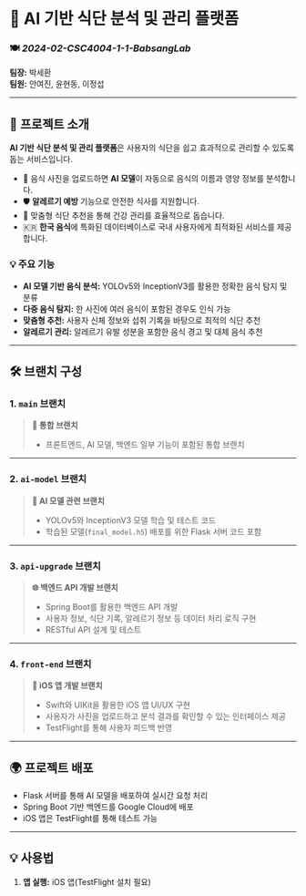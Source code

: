 # 🌟 **AI 기반 식단 분석 및 관리 플랫폼**  
### 🍽️ *2024-02-CSC4004-1-1-BabsangLab*

**팀장:** 박세환  
**팀원:** 안여진, 윤현동, 이정섭  

---

## 📖 **프로젝트 소개**

**AI 기반 식단 분석 및 관리 플랫폼**은 사용자의 식단을 쉽고 효과적으로 관리할 수 있도록 돕는 서비스입니다.  
- 📸 음식 사진을 업로드하면 **AI 모델**이 자동으로 음식의 이름과 영양 정보를 분석합니다.  
- 🛡️ **알레르기 예방** 기능으로 안전한 식사를 지원합니다.  
- 🥗 맞춤형 식단 추천을 통해 건강 관리를 효율적으로 돕습니다.  
- 🇰🇷 **한국 음식**에 특화된 데이터베이스로 국내 사용자에게 최적화된 서비스를 제공합니다.  

### 💡 **주요 기능**
- **AI 모델 기반 음식 분석:** YOLOv5와 InceptionV3를 활용한 정확한 음식 탐지 및 분류  
- **다중 음식 탐지:** 한 사진에 여러 음식이 포함된 경우도 인식 가능  
- **맞춤형 추천:** 사용자 신체 정보와 섭취 기록을 바탕으로 최적의 식단 추천  
- **알레르기 관리:** 알레르기 유발 성분을 포함한 음식 경고 및 대체 음식 추천  

---

## 🛠️ **브랜치 구성**

### **1. `main` 브랜치**  
> **📌 통합 브랜치**  
> - 프론트엔드, AI 모델, 백엔드 일부 기능이 포함된 통합 브랜치  

---

### **2. `ai-model` 브랜치**  
> **📸 AI 모델 관련 브랜치**  
> - YOLOv5와 InceptionV3 모델 학습 및 테스트 코드  
> - 학습된 모델(`final_model.h5`) 배포를 위한 Flask 서버 코드 포함  

---

### **3. `api-upgrade` 브랜치**  
> **🌐 백엔드 API 개발 브랜치**  
> - Spring Boot를 활용한 백엔드 API 개발  
> - 사용자 정보, 식단 기록, 알레르기 정보 등 데이터 처리 로직 구현  
> - RESTful API 설계 및 테스트  

---

### **4. `front-end` 브랜치**  
> **📱 iOS 앱 개발 브랜치**  
> - Swift와 UIKit을 활용한 iOS 앱 UI/UX 구현  
> - 사용자가 사진을 업로드하고 분석 결과를 확인할 수 있는 인터페이스 제공  
> - TestFlight를 통해 사용자 피드백 반영  

---

## 🌍 **프로젝트 배포**
 
- Flask 서버를 통해 AI 모델을 배포하여 실시간 요청 처리  
- Spring Boot 기반 백엔드를 Google Cloud에 배포  
- iOS 앱은 TestFlight를 통해 테스트 가능  

---

## 💡 **사용법**

1. **앱 실행:** iOS 앱(TestFlight 설치 필요)  

